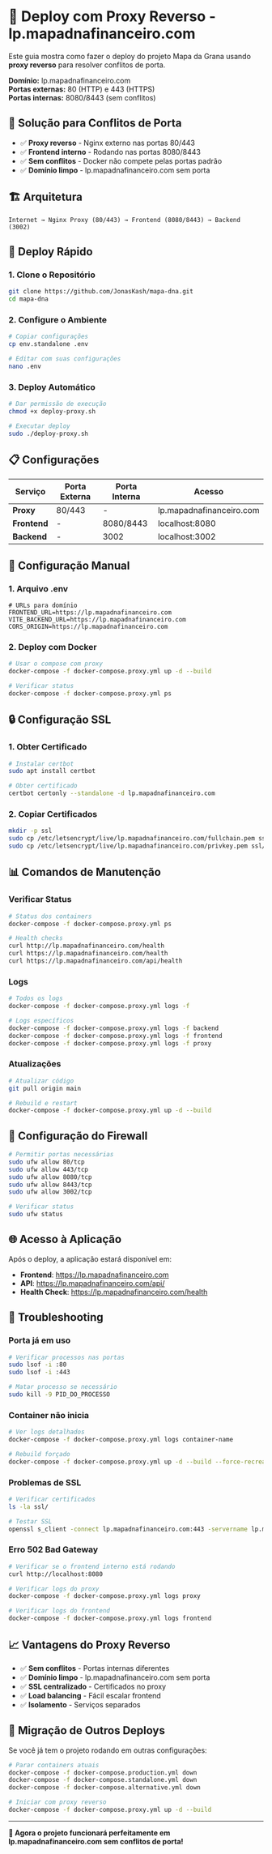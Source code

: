 # 🔄 Deploy com Proxy Reverso - lp.mapadnafinanceiro.com

Este guia mostra como fazer o deploy do projeto Mapa da Grana usando **proxy reverso** para resolver conflitos de porta.

**Domínio:** lp.mapadnafinanceiro.com  
**Portas externas:** 80 (HTTP) e 443 (HTTPS)  
**Portas internas:** 8080/8443 (sem conflitos)

## 🎯 Solução para Conflitos de Porta

- ✅ **Proxy reverso** - Nginx externo nas portas 80/443
- ✅ **Frontend interno** - Rodando nas portas 8080/8443
- ✅ **Sem conflitos** - Docker não compete pelas portas padrão
- ✅ **Domínio limpo** - lp.mapadnafinanceiro.com sem porta

## 🏗️ Arquitetura

```
Internet → Nginx Proxy (80/443) → Frontend (8080/8443) → Backend (3002)
```

## 🚀 Deploy Rápido

### 1. Clone o Repositório
```bash
git clone https://github.com/JonasKash/mapa-dna.git
cd mapa-dna
```

### 2. Configure o Ambiente
```bash
# Copiar configurações
cp env.standalone .env

# Editar com suas configurações
nano .env
```

### 3. Deploy Automático
```bash
# Dar permissão de execução
chmod +x deploy-proxy.sh

# Executar deploy
sudo ./deploy-proxy.sh
```

## 📋 Configurações

| Serviço | Porta Externa | Porta Interna | Acesso |
|---------|---------------|---------------|---------|
| **Proxy** | 80/443 | - | lp.mapadnafinanceiro.com |
| **Frontend** | - | 8080/8443 | localhost:8080 |
| **Backend** | - | 3002 | localhost:3002 |

## 🔧 Configuração Manual

### 1. Arquivo .env
```env
# URLs para domínio
FRONTEND_URL=https://lp.mapadnafinanceiro.com
VITE_BACKEND_URL=https://lp.mapadnafinanceiro.com
CORS_ORIGIN=https://lp.mapadnafinanceiro.com
```

### 2. Deploy com Docker
```bash
# Usar o compose com proxy
docker-compose -f docker-compose.proxy.yml up -d --build

# Verificar status
docker-compose -f docker-compose.proxy.yml ps
```

## 🔒 Configuração SSL

### 1. Obter Certificado
```bash
# Instalar certbot
sudo apt install certbot

# Obter certificado
certbot certonly --standalone -d lp.mapadnafinanceiro.com
```

### 2. Copiar Certificados
```bash
mkdir -p ssl
sudo cp /etc/letsencrypt/live/lp.mapadnafinanceiro.com/fullchain.pem ssl/
sudo cp /etc/letsencrypt/live/lp.mapadnafinanceiro.com/privkey.pem ssl/
```

## 📊 Comandos de Manutenção

### Verificar Status
```bash
# Status dos containers
docker-compose -f docker-compose.proxy.yml ps

# Health checks
curl http://lp.mapadnafinanceiro.com/health
curl https://lp.mapadnafinanceiro.com/health
curl https://lp.mapadnafinanceiro.com/api/health
```

### Logs
```bash
# Todos os logs
docker-compose -f docker-compose.proxy.yml logs -f

# Logs específicos
docker-compose -f docker-compose.proxy.yml logs -f backend
docker-compose -f docker-compose.proxy.yml logs -f frontend
docker-compose -f docker-compose.proxy.yml logs -f proxy
```

### Atualizações
```bash
# Atualizar código
git pull origin main

# Rebuild e restart
docker-compose -f docker-compose.proxy.yml up -d --build
```

## 🔧 Configuração do Firewall

```bash
# Permitir portas necessárias
sudo ufw allow 80/tcp
sudo ufw allow 443/tcp
sudo ufw allow 8080/tcp
sudo ufw allow 8443/tcp
sudo ufw allow 3002/tcp

# Verificar status
sudo ufw status
```

## 🌐 Acesso à Aplicação

Após o deploy, a aplicação estará disponível em:

- **Frontend**: https://lp.mapadnafinanceiro.com
- **API**: https://lp.mapadnafinanceiro.com/api/
- **Health Check**: https://lp.mapadnafinanceiro.com/health

## 🚨 Troubleshooting

### Porta já em uso
```bash
# Verificar processos nas portas
sudo lsof -i :80
sudo lsof -i :443

# Matar processo se necessário
sudo kill -9 PID_DO_PROCESSO
```

### Container não inicia
```bash
# Ver logs detalhados
docker-compose -f docker-compose.proxy.yml logs container-name

# Rebuild forçado
docker-compose -f docker-compose.proxy.yml up -d --build --force-recreate
```

### Problemas de SSL
```bash
# Verificar certificados
ls -la ssl/

# Testar SSL
openssl s_client -connect lp.mapadnafinanceiro.com:443 -servername lp.mapadnafinanceiro.com
```

### Erro 502 Bad Gateway
```bash
# Verificar se o frontend interno está rodando
curl http://localhost:8080

# Verificar logs do proxy
docker-compose -f docker-compose.proxy.yml logs proxy

# Verificar logs do frontend
docker-compose -f docker-compose.proxy.yml logs frontend
```

## 📈 Vantagens do Proxy Reverso

- ✅ **Sem conflitos** - Portas internas diferentes
- ✅ **Domínio limpo** - lp.mapadnafinanceiro.com sem porta
- ✅ **SSL centralizado** - Certificados no proxy
- ✅ **Load balancing** - Fácil escalar frontend
- ✅ **Isolamento** - Serviços separados

## 🔄 Migração de Outros Deploys

Se você já tem o projeto rodando em outras configurações:

```bash
# Parar containers atuais
docker-compose -f docker-compose.production.yml down
docker-compose -f docker-compose.standalone.yml down
docker-compose -f docker-compose.alternative.yml down

# Iniciar com proxy reverso
docker-compose -f docker-compose.proxy.yml up -d --build
```

---

**🎉 Agora o projeto funcionará perfeitamente em lp.mapadnafinanceiro.com sem conflitos de porta!**
